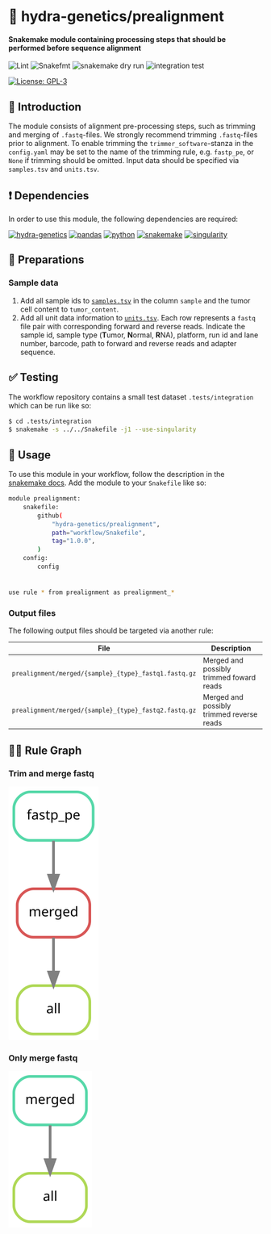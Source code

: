 # :snake: hydra-genetics/prealignment

#### Snakemake module containing processing steps that should be performed before sequence alignment

![Lint](https://github.com/hydra-genetics/prealignment/actions/workflows/lint.yaml/badge.svg?branch=develop)
![Snakefmt](https://github.com/hydra-genetics/prealignment/actions/workflows/snakefmt.yaml/badge.svg?branch=develop)
![snakemake dry run](https://github.com/hydra-genetics/prealignment/actions/workflows/snakemake-dry-run.yaml/badge.svg?branch=develop)
![integration test](https://github.com/hydra-genetics/prealignment/actions/workflows/integration.yaml/badge.svg?branch=develop)

[![License: GPL-3](https://img.shields.io/badge/License-GPL3-yellow.svg)](https://opensource.org/licenses/gpl-3.0.html)

## :speech_balloon: Introduction

The module consists of alignment pre-processing steps, such as trimming and merging of `.fastq`-files.
We strongly recommend trimming `.fastq`-files prior to alignment. To enable trimming the
`trimmer_software`-stanza in the `config.yaml` may be set to the name of the trimming rule, e.g.
`fastp_pe`, or `None` if trimming should be omitted. Input data should be specified via `samples.tsv`
and `units.tsv`.

## :heavy_exclamation_mark: Dependencies

In order to use this module, the following dependencies are required:

[![hydra-genetics](https://img.shields.io/badge/hydragenetics-v0.5.0-blue)](https://github.com/hydra-genetics/)
[![pandas](https://img.shields.io/badge/pandas-1.3.1-blue)](https://pandas.pydata.org/)
[![python](https://img.shields.io/badge/python-3.8-blue)](https://www.python.org/)
[![snakemake](https://img.shields.io/badge/snakemake-6.10.0-blue)](https://snakemake.readthedocs.io/en/stable/)
[![singularity](https://img.shields.io/badge/singularity-3.0.0-blue)](https://sylabs.io/docs/)

## :school_satchel: Preparations

### Sample data

1. Add all sample ids to [`samples.tsv`](https://github.com/hydra-genetics/prealignment/blob/develop/config/samples.tsv)
in the column `sample` and the tumor cell content to `tumor_content`.
2. Add all unit data information to [`units.tsv`](https://github.com/hydra-genetics/prealignment/blob/develop/config/units.tsv).
Each row represents a `fastq` file pair with corresponding forward and reverse reads. Indicate
the sample id, sample type (**T**umor, **N**ormal, **R**NA), platform, run id and lane number,
barcode, path to forward and reverse reads and adapter sequence.

## :white_check_mark: Testing

The workflow repository contains a small test dataset `.tests/integration` which can be run like so:

```bash
$ cd .tests/integration
$ snakemake -s ../../Snakefile -j1 --use-singularity
```

## :rocket: Usage

To use this module in your workflow, follow the description in the
[snakemake docs](https://snakemake.readthedocs.io/en/stable/snakefiles/modularization.html#modules).
Add the module to your `Snakefile` like so:

```bash
module prealignment:
    snakefile:
        github(
            "hydra-genetics/prealignment",
            path="workflow/Snakefile",
            tag="1.0.0",
        )
    config:
        config


use rule * from prealignment as prealignment_*
```

### Output files

The following output files should be targeted via another rule:

| File | Description |
|---|---|
| `prealignment/merged/{sample}_{type}_fastq1.fastq.gz` | Merged and possibly trimmed foward reads |
| `prealignment/merged/{sample}_{type}_fastq2.fastq.gz` | Merged and possibly trimmed reverse reads |

## :judge: Rule Graph

### Trim and merge fastq

![rule_graph](images/prealignment_fastp_merge.svg)

### Only merge fastq

![rule_graph](images/prealignment_merge.svg)
